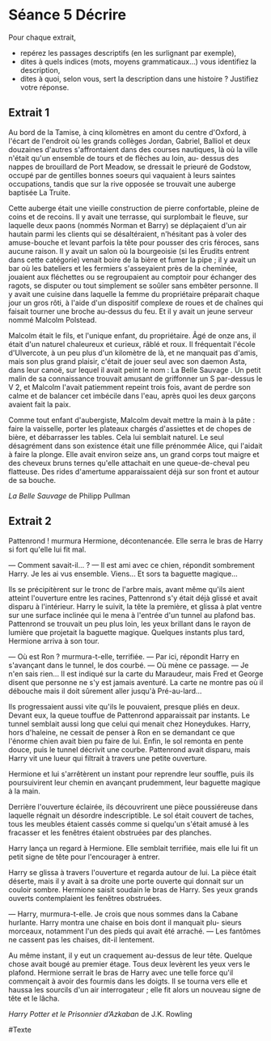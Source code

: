 # Séance 5 Décrire

Pour chaque extrait,

- repérez les passages descriptifs (en les surlignant par exemple),
- dites à quels indices (mots, moyens grammaticaux...) vous identifiez la description,
- dites à quoi, selon vous, sert la description dans une histoire ? Justifiez votre réponse.

## Extrait 1

Au bord de la Tamise, à cinq kilomètres en amont du 
centre d'Oxford, à l'écart de l'endroit où les grands collèges Jordan, Gabriel, Balliol et deux douzaines d'autres s'affrontaient dans des courses nautiques, là où la ville n'était qu'un ensemble de tours et de flèches au loin, au- dessus des nappes de brouillard de Port Meadow, se dressait le prieuré de Godstow, occupé par de gentilles bonnes soeurs qui vaquaient à leurs saintes occupations, tandis que sur la rive opposée se trouvait une auberge baptisée La Truite. 

Cette auberge était une vieille construction de pierre 
confortable, pleine de coins et de recoins. Il y avait une terrasse, qui surplombait le fleuve, sur laquelle deux paons (nommés Norman et Barry) se déplaçaient d'un air hautain parmi les clients qui se désaltéraient, n'hésitant pas à voler des amuse-bouche et levant parfois la tête pour pousser des cris féroces, sans aucune raison. Il y avait un salon où la bourgeoisie (si les Érudits entrent dans cette catégorie) venait boire de la bière et fumer la pipe ; il y avait un bar où les bateliers et les fermiers s'asseyaient près de la cheminée, jouaient aux fléchettes ou se regroupaient au comptoir pour échanger des ragots, se disputer ou tout simplement se soûler sans embêter personne. Il y 
avait une cuisine dans laquelle la femme du propriétaire préparait chaque jour un gros rôti, à l'aide d'un dispositif complexe de roues et de chaînes qui faisait tourner une broche au-dessus du feu. Et il y avait un jeune serveur nommé Malcolm Polstead. 

Malcolm était le fils, et l'unique enfant, du propriétaire. Âgé de onze ans, il était d'un naturel chaleureux et curieux, râblé et roux. Il fréquentait l'école d'Ulvercote, à un peu plus d'un kilomètre de là, et ne manquait pas d'amis, mais son plus grand plaisir, c'était de jouer seul avec son daemon Asta, dans leur canoë, sur lequel il avait peint le nom : La Belle Sauvage . Un petit malin de sa connaissance trouvait amusant de griffonner un S par-dessus le V 2, et 
Malcolm l'avait patiemment repeint trois fois, avant de perdre son calme et de balancer cet imbécile dans l'eau, après quoi les deux garçons avaient fait la paix. 

Comme tout enfant d'aubergiste, Malcolm devait mettre 
la main à la pâte : faire la vaisselle, porter les plateaux chargés d'assiettes et de chopes de bière, et débarrasser les tables. Cela lui semblait naturel. Le seul désagrément dans son existence était une fille prénommée Alice, qui l'aidait à faire la plonge. Elle avait environ seize ans, un grand corps tout maigre et des cheveux bruns ternes qu'elle attachait en une queue-de-cheval peu flatteuse. Des rides d'amertume apparaissaient déjà sur son front et autour de 
sa bouche.

*La Belle Sauvage* de Philipp Pullman

## Extrait 2

Pattenrond ! murmura Hermione, décontenancée.
Elle serra le bras de Harry si fort qu'elle lui fit mal. 

— Comment savait-il... ?
— Il est ami avec ce chien, répondit sombrement Harry. Je les ai vus ensemble. Viens... Et sors ta baguette magique...

Ils se précipitèrent sur le tronc de l'arbre mais, avant même qu'ils aient atteint l'ouverture entre les racines, Pattenrond s'y était déjà glissé et avait disparu à l'intérieur. Harry le suivit, la tête la première, et glissa à plat ventre sur une surface inclinée qui le mena à l'entrée d'un tunnel au plafond bas. Pattenrond se trouvait un peu plus loin, les yeux brillant dans le rayon de lumière que projetait la baguette magique. Quelques instants plus tard, Hermione arriva à son tour.

— Où est Ron ? murmura-t-elle, terrifiée.
— Par ici, répondit Harry en s'avançant dans le tunnel, le dos courbé.
— Où mène ce passage.
— Je n'en sais rien... Il est indiqué sur la carte du Maraudeur, mais Fred et George disent que personne ne s'y est jamais aventuré. La carte ne montre pas où il débouche mais il doit sûrement aller jusqu'à Pré-au-lard...

Ils progressaient aussi vite qu'ils le pouvaient, presque pliés en deux. Devant eux, la queue touffue de Pattenrond apparaissait par instants. Le tunnel semblait aussi long que celui qui menait chez Honeydukes. Harry, hors d'haleine, ne cessait de penser à Ron en se demandant ce que l'énorme chien avait bien pu faire de lui. Enfin, le sol remonta en pente douce, puis le tunnel décrivit une courbe. Pattenrond avait disparu, mais Harry vit une lueur qui filtrait à travers une petite ouverture.

Hermione et lui s'arrêtèrent un instant pour reprendre leur souffle, puis ils poursuivirent leur chemin en avançant prudemment, leur baguette magique à la main.

Derrière l'ouverture éclairée, ils découvrirent une pièce poussiéreuse dans laquelle régnait un désordre indescriptible. Le sol était couvert de taches, tous les meubles étaient cassés comme si quelqu'un s'était amusé à les fracasser et les fenêtres étaient obstruées par des planches.

Harry lança un regard à Hermione. Elle semblait terrifiée, mais elle lui fit un petit signe de tête pour l'encourager à entrer. 

Harry se glissa à travers l'ouverture et regarda autour de lui. La pièce était déserte, mais il y avait à sa droite une porte ouverte qui donnait sur un couloir sombre. Hermione saisit soudain le bras de Harry. Ses yeux grands ouverts contemplaient les fenêtres obstruées. 

— Harry, murmura-t-elle. Je crois que nous sommes dans la Cabane hurlante. 
Harry montra une chaise en bois dont il manquait plu- 
sieurs morceaux, notamment l'un des pieds qui avait été arraché. 
— Les fantômes ne cassent pas les chaises, dit-il lentement. 

Au même instant, il y eut un craquement au-dessus de leur tête. Quelque chose avait bougé au premier étage. Tous deux levèrent les yeux vers le plafond. Hermione serrait le bras de Harry avec une telle force qu'il commençait à avoir des fourmis dans les doigts. Il se tourna vers elle et haussa les sourcils d'un air interrogateur ; elle fit alors un nouveau signe de tête 
et le lâcha.

*Harry Potter et le Prisonnier d’Azkaban* de J.K. Rowling

#Texte 